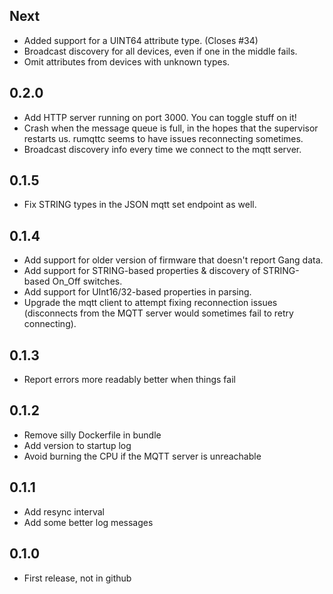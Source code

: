 ## Next
 - Added support for a UINT64 attribute type. (Closes #34)
 - Broadcast discovery for all devices, even if one in the middle fails.
 - Omit attributes from devices with unknown types.

## 0.2.0
 - Add HTTP server running on port 3000. You can toggle stuff on it!
 - Crash when the message queue is full, in the hopes that the supervisor restarts us. rumqttc seems to have issues reconnecting sometimes.
 - Broadcast discovery info every time we connect to the mqtt server.

## 0.1.5
 - Fix STRING types in the JSON mqtt set endpoint as well.

## 0.1.4
 - Add support for older version of firmware that doesn't report Gang data.
 - Add support for STRING-based properties & discovery of STRING-based On_Off switches.
 - Add support for UInt16/32-based properties in parsing.
 - Upgrade the mqtt client to attempt fixing reconnection issues (disconnects from the MQTT server would sometimes fail to retry connecting).

## 0.1.3
 - Report errors more readably better when things fail

## 0.1.2
 - Remove silly Dockerfile in bundle
 - Add version to startup log
 - Avoid burning the CPU if the MQTT server is unreachable

## 0.1.1
 - Add resync interval
 - Add some better log messages

## 0.1.0
 - First release, not in github
